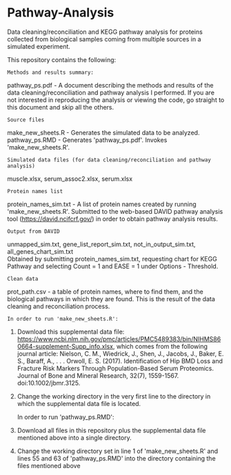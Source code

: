 # Pathway-Analysis
Data cleaning/reconciliation and KEGG pathway analysis for proteins collected from biological samples coming from multiple sources in a simulated experiment.

This repository contains the following:

	Methods and results summary:
pathway_ps.pdf - A document describing the methods and results of the data cleaning/reconciliation and pathway analysis I performed. If you are not interested in reproducing the analysis or viewing the code, go straight to this document and skip all the others.

	Source files
make_new_sheets.R - Generates the simulated data to be analyzed.  
pathway_ps.RMD - Generates 'pathway_ps.pdf'. Invokes 'make_new_sheets.R'.

	Simulated data files (for data cleaning/reconciliation and pathway analysis)
muscle.xlsx, serum_assoc2.xlsx, serum.xlsx

	Protein names list
protein_names_sim.txt - A list of protein names created by running 'make_new_sheets.R'. Submitted to the web-based DAVID pathway analysis tool (https://david.ncifcrf.gov/) in order to obtain pathway analysis results.

	Output from DAVID
unmapped_sim.txt, gene_list_report_sim.txt, not_in_output_sim.txt, all_genes_chart_sim.txt  
Obtained by submitting protein_names_sim.txt, requesting chart for KEGG Pathway and selecting Count = 1 and EASE = 1 under Options - Threshold.

	Clean data
prot_path.csv - a table of protein names, where to find them, and the biological pathways in which they are found. This is the result of the data cleaning and reconciliation process.


	In order to run 'make_new_sheets.R':
1) Download this supplemental data file: https://www.ncbi.nlm.nih.gov/pmc/articles/PMC5489383/bin/NIHMS860664-supplement-Supp_info.xlsx,
which comes from  the following journal article: Nielson, C. M., Wiedrick, J., Shen, J., Jacobs, J., Baker, E. S., Baraff, A., . . . Orwoll, E. S. (2017). Identification of Hip BMD Loss and Fracture Risk Markers Through Population-Based Serum Proteomics. Journal of Bone and Mineral Research, 32(7), 1559-1567. doi:10.1002/jbmr.3125. 
2) Change the working directory in the very first line to the directory in which the supplemental data file is located.

	In order to run 'pathway_ps.RMD':
1) Download all files in this repository plus the supplemental data file mentioned above into a single directory. 
2) Change the working directory set in line 1 of 'make_new_sheets.R' and lines 55 and 63 of 'pathway_ps.RMD' into the directory containing the files mentioned above
